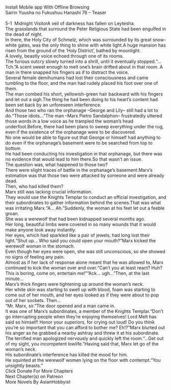 <br/>
        <br/>
Install Mobile app With Offline Browsing<br/>
Sairin Yuusha no Fukushuu Hanashi 76 – Teaser<br/>
 <br/>
5-1  Midnight VisitorA veil of darkness has fallen on Leytesha.<br/>
The grasslands that surround the Peter Religious State had been engulfed in the dead of night.<br/>
In there, the Holy City of Schmelz, which was surrounded by its great snow-white gates, was the only thing to shine with white light.A huge mansion has risen from the ground of the ‘Holy District’, bathed by moonlight.<br/>
A lovely, beastly voice echoed through one of its rooms.<br/>
The furious outcry slowly turned into a shrill, until it eventually stopped.“…Tch.”A scent sweet enough to melt one’s brain drifted about in that room. A man in there snapped his fingers as if to distract the voice.<br/>
Several female demihumans had lost their consciousness and came tumbling to the floor, and the man had rudely placed his foot over one of them.<br/>
The man combed his short, yellowish-green hair backward with his fingers and let out a sigh.The thing he had been doing to his heart’s content had been set back by an unforeseen interference.<br/>
And those two who ran the orphanage –George and Lily– still had a lot to do.“Those idiots…”The man –Marx Pietro Sandalphon– frustratedly uttered those words in a low voice as he trampled the woman’s head underfoot.Before, there had been plans to sweep everything under the rug, even if the existence of the orphanage were to be discovered.<br/>
No one would be able to figure out that George or himself had anything to do even if the orphanage’s basement were to be searched from top to bottom.<br/>
He had been conducting his investigation in that orphanage, but there was no evidence that would lead to him there.So that wasn’t an issue.<br/>
The question was, what happened to those two?<br/>
There were slight traces of battle in the orphanage’s basement.Marx’s estimation was that those two were attacked by someone and were already dead.<br/>
Then, who had killed them?<br/>
Marx still was lacking crucial information.<br/>
They would use the Knights Templar to conduct an official investigation, and their subordinates to gather information behind the scenes.That was what was irritating Marx.“A… Ah.”Suddenly, the woman at his feet let out a feeble groan.<br/>
She was a werewolf that had been kidnapped several months ago.<br/>
Her long, beautiful limbs were covered in so many wounds that it would make anyone look away instantly.<br/>
Her eyes, which had sparkled like a pair of jewels, had long lost their light.“Shut up… Who said you could open your mouth?”Marx kicked the werewolf woman in the stomach.<br/>
Even though her eyes were open, she was still unconscious, so she showed no signs of feeling any pain.<br/>
Almost as if her lack of response alone meant that he was allowed to, Marx continued to kick the woman over and over.“Can’t you at least react? Huh? This is boring, come on, entertain me!”“Ack… ugh…”Then, at the last minute…<br/>
Marx’s thick fingers were tightening up around the woman’s neck.<br/>
Her white skin was starting to swell up with blood, foam was starting to come out of her mouth, and her eyes looked as if they were about to pop out of her sockets. Then…<br/>
“Mr. Marx, sir.”The door opened and a man came in.<br/>
It was one of Marx’s subordinates, a member of the Knights Templar.“Don’t go interrupting people when they’re enjoying themselves! Lord Melt has said so himself! Honor your superiors, for crying out loud! Do you think you’re so important that you can afford to bother me? Eh!?”Marx blurted out his anger as he grabbed a nearby ashtray and threw it at his subordinate.<br/>
The terrified man apologized nervously and quickly left the room.“…Get out of my sight, you incompetent lowlife.”Having said that, Marx let go of the woman’s neck.<br/>
His subordinate’s interference has killed the mood for him.<br/>
He squinted at the werewolf women lying on the floor with contempt.“You unsightly beasts.”<br/>
Click Donate For More Chapters<br/>
Next Chapter(s) on Patreon<br/>
More Novels By AsianHobbyist<br/>
